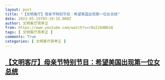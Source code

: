 ```yaml
---
layout: post
title: "【文明客厅】母亲节特别节目：希望美国出现第一位女总统"
date: 2023-05-15T03:19:15.000Z
author: 文明客厅周孝正
from: https://www.youtube.com/watch?v=r8u2J4dBEeQ
tags: [ 文明客厅周孝正 ]
comments: True
categories: [ 文明客厅周孝正 ]
---
```

<!--1684120755000-->
[【文明客厅】母亲节特别节目：希望美国出现第一位女总统](https://www.youtube.com/watch?v=r8u2J4dBEeQ)
------

<div>

</div>
